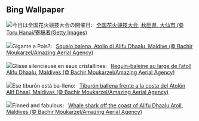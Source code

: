 ## Bing Wallpaper
![](https://www.bing.com/th?id=OHR.OmagariFireworks2025_JA-JP5692415884_UHD.jpg&w=1000)今日は全国花火競技大会の開催日:&nbsp;&ensp;[全国花火競技大会, 秋田県, 大仙市 (© Toru Hanai/寄稿者/Getty Images)](https://www.bing.com/th?id=OHR.OmagariFireworks2025_JA-JP5692415884_UHD.jpg)
<br><br/>
![](https://www.bing.com/th?id=OHR.MaldivesWhaleShark_IT-IT0005084391_UHD.jpg&w=1000)Gigante a Pois?:&nbsp;&ensp;[Squalo balena, Atollo di Alifu Dhaalu, Maldive (© Bachir Moukarzel/Amazing Aerial Agency)](https://www.bing.com/th?id=OHR.MaldivesWhaleShark_IT-IT0005084391_UHD.jpg)
<br><br/>
![](https://www.bing.com/th?id=OHR.MaldivesWhaleShark_FR-FR6621180531_UHD.jpg&w=1000)Glisse silencieuse en eaux cristallines:&nbsp;&ensp;[Requin-baleine au large de l’atoll Alifu Dhaalu, Maldives (© Bachir Moukarzel/Amazing Aerial Agency)](https://www.bing.com/th?id=OHR.MaldivesWhaleShark_FR-FR6621180531_UHD.jpg)
<br><br/>
![](https://www.bing.com/th?id=OHR.MaldivesWhaleShark_ES-ES8989429655_UHD.jpg&w=1000)Ese tiburón está ba-lleno:&nbsp;&ensp;[Tiburón ballena frente a la costa del Atolón Alif Dhaal, Maldivas (© Bachir Moukarzel/Amazing Aerial Agency)](https://www.bing.com/th?id=OHR.MaldivesWhaleShark_ES-ES8989429655_UHD.jpg)
<br><br/>
![](https://www.bing.com/th?id=OHR.MaldivesWhaleShark_EN-GB0087739452_UHD.jpg&w=1000)Finned and fabulous:&nbsp;&ensp;[Whale shark off the coast of Alifu Dhaalu Atoll, Maldives (© Bachir Moukarzel/Amazing Aerial Agency)](https://www.bing.com/th?id=OHR.MaldivesWhaleShark_EN-GB0087739452_UHD.jpg)
<br><br/>
